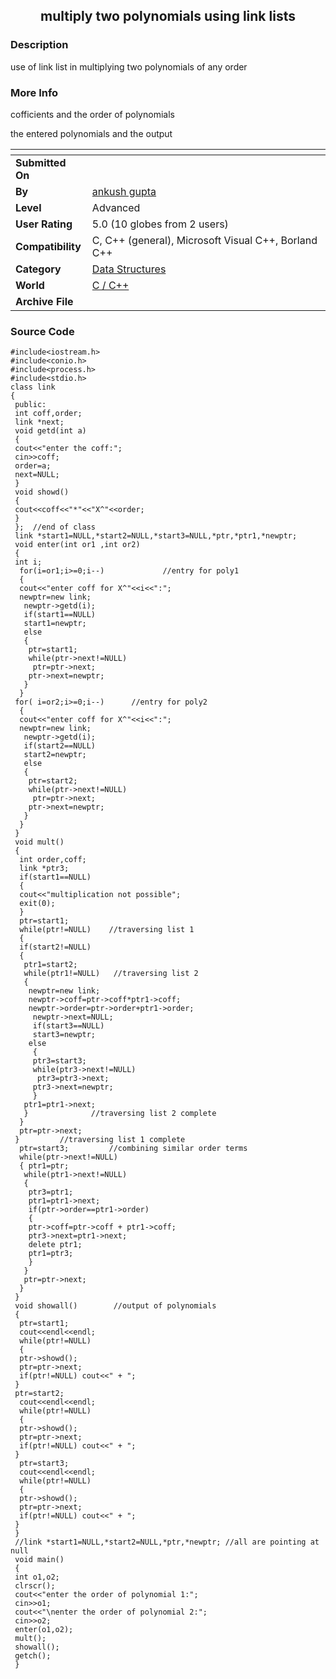 ﻿<div align="center">

## multiply two polynomials using link lists


</div>

### Description

use of link list in multiplying two polynomials of any order
 
### More Info
 
cofficients and the order of polynomials

the entered polynomials and the output


<span>             |<span>
---                |---
**Submitted On**   |
**By**             |[ankush gupta](https://github.com/Planet-Source-Code/PSCIndex/blob/master/ByAuthor/ankush-gupta.md)
**Level**          |Advanced
**User Rating**    |5.0 (10 globes from 2 users)
**Compatibility**  |C, C\+\+ \(general\), Microsoft Visual C\+\+, Borland C\+\+
**Category**       |[Data Structures](https://github.com/Planet-Source-Code/PSCIndex/blob/master/ByCategory/data-structures__3-8.md)
**World**          |[C / C\+\+](https://github.com/Planet-Source-Code/PSCIndex/blob/master/ByWorld/c-c.md)
**Archive File**   |[](https://github.com/Planet-Source-Code/ankush-gupta-multiply-two-polynomials-using-link-lists__3-9924/archive/master.zip)





### Source Code

```
#include<iostream.h>
#include<conio.h>
#include<process.h>
#include<stdio.h>
class link
{
 public:
 int coff,order;
 link *next;
 void getd(int a)
 {
 cout<<"enter the coff:";
 cin>>coff;
 order=a;
 next=NULL;
 }
 void showd()
 {
 cout<<coff<<"*"<<"X^"<<order;
 }
 };  //end of class
 link *start1=NULL,*start2=NULL,*start3=NULL,*ptr,*ptr1,*newptr;
 void enter(int or1 ,int or2)
 {
 int i;
  for(i=or1;i>=0;i--)             //entry for poly1
  {
  cout<<"enter coff for X^"<<i<<":";
  newptr=new link;
   newptr->getd(i);
   if(start1==NULL)
   start1=newptr;
   else
   {
    ptr=start1;
    while(ptr->next!=NULL)
	 ptr=ptr->next;
	ptr->next=newptr;
   }
  }
 for( i=or2;i>=0;i--)      //entry for poly2
  {
  cout<<"enter coff for X^"<<i<<":";
  newptr=new link;
   newptr->getd(i);
   if(start2==NULL)
   start2=newptr;
   else
   {
    ptr=start2;
    while(ptr->next!=NULL)
	 ptr=ptr->next;
	ptr->next=newptr;
   }
  }
 }
 void mult()
 {
  int order,coff;
  link *ptr3;
  if(start1==NULL)
  {
  cout<<"multiplication not possible";
  exit(0);
  }
  ptr=start1;
  while(ptr!=NULL)    //traversing list 1
  {
  if(start2!=NULL)
  {
   ptr1=start2;
   while(ptr1!=NULL)   //traversing list 2
   {
	newptr=new link;
	newptr->coff=ptr->coff*ptr1->coff;
	newptr->order=ptr->order+ptr1->order;
	 newptr->next=NULL;
	 if(start3==NULL)
	 start3=newptr;
	else
	 {
	 ptr3=start3;
	 while(ptr3->next!=NULL)
	  ptr3=ptr3->next;
	 ptr3->next=newptr;
	 }
   ptr1=ptr1->next;
   }              //traversing list 2 complete
  }
  ptr=ptr->next;
 }         //traversing list 1 complete
  ptr=start3;         //combining similar order terms
  while(ptr->next!=NULL)
  { ptr1=ptr;
   while(ptr1->next!=NULL)
   {
    ptr3=ptr1;
	ptr1=ptr1->next;
    if(ptr->order==ptr1->order)
	{
	ptr->coff=ptr->coff + ptr1->coff;
    ptr3->next=ptr1->next;
    delete ptr1;
    ptr1=ptr3;
    }
   }
   ptr=ptr->next;
  }
 }
 void showall()        //output of polynomials
 {
  ptr=start1;
  cout<<endl<<endl;
  while(ptr!=NULL)
  {
  ptr->showd();
  ptr=ptr->next;
  if(ptr!=NULL) cout<<" + ";
 }
 ptr=start2;
  cout<<endl<<endl;
  while(ptr!=NULL)
  {
  ptr->showd();
  ptr=ptr->next;
  if(ptr!=NULL) cout<<" + ";
 }
  ptr=start3;
  cout<<endl<<endl;
  while(ptr!=NULL)
  {
  ptr->showd();
  ptr=ptr->next;
  if(ptr!=NULL) cout<<" + ";
 }
 }
 //link *start1=NULL,*start2=NULL,*ptr,*newptr; //all are pointing at null
 void main()
 {
 int o1,o2;
 clrscr();
 cout<<"enter the order of polynomial 1:";
 cin>>o1;
 cout<<"\nenter the order of polynomial 2:";
 cin>>o2;
 enter(o1,o2);
 mult();
 showall();
 getch();
 }
```

